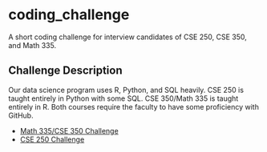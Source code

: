 # coding_challenge

A short coding challenge for interview candidates of CSE 250, CSE 350, and Math 335.

## Challenge Description

Our data science program uses R, Python, and SQL heavily.  CSE 250 is taught entirely in Python with some SQL.  CSE 350/Math 335 is taught entirely in R.  Both courses require the faculty to have some proficiency with GitHub.

- [Math 335/CSE 350 Challenge](r_cse250math335.md)
- [CSE 250 Challenge](python_cse250.md)
